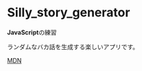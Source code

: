 # Silly_story_generator
**JavaScript**の練習

ランダムなバカ話を生成する楽しいアプリです。

[MDN](https://developer.mozilla.org/ja/docs/Learn/JavaScript/First_steps/Silly_story_generator)
